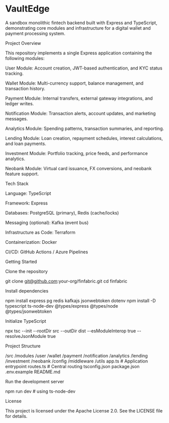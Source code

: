# VaultEdge

A sandbox monolithic fintech backend built with Express and TypeScript, demonstrating core modules and infrastructure for a digital wallet and payment processing system.

Project Overview

This repository implements a single Express application containing the following modules:

User Module: Account creation, JWT-based authentication, and KYC status tracking.

Wallet Module: Multi-currency support, balance management, and transaction history.

Payment Module: Internal transfers, external gateway integrations, and ledger writes.

Notification Module: Transaction alerts, account updates, and marketing messages.

Analytics Module: Spending patterns, transaction summaries, and reporting.

Lending Module: Loan creation, repayment schedules, interest calculations, and loan payments.

Investment Module: Portfolio tracking, price feeds, and performance analytics.

Neobank Module: Virtual card issuance, FX conversions, and neobank feature support.

Tech Stack

Language: TypeScript

Framework: Express

Databases: PostgreSQL (primary), Redis (cache/locks)

Messaging (optional): Kafka (event bus)

Infrastructure as Code: Terraform

Containerization: Docker

CI/CD: GitHub Actions / Azure Pipelines

Getting Started

Clone the repository

git clone git@github.com:your-org/finfabric.git
cd finfabric

Install dependencies

npm install express pg redis kafkajs jsonwebtoken dotenv
npm install -D typescript ts-node-dev @types/express @types/node @types/jsonwebtoken

Initialize TypeScript

npx tsc --init --rootDir src --outDir dist --esModuleInterop true --resolveJsonModule true

Project Structure

/src
  /modules
    /user
    /wallet
    /payment
    /notification
    /analytics
    /lending
    /investment
    /neobank
  /config
  /middleware
  /utils
  app.ts       # Application entrypoint
  routes.ts    # Central routing
tsconfig.json
package.json
.env.example
README.md

Run the development server

npm run dev  # using ts-node-dev

License

This project is licensed under the Apache License 2.0. See the LICENSE file for details.
